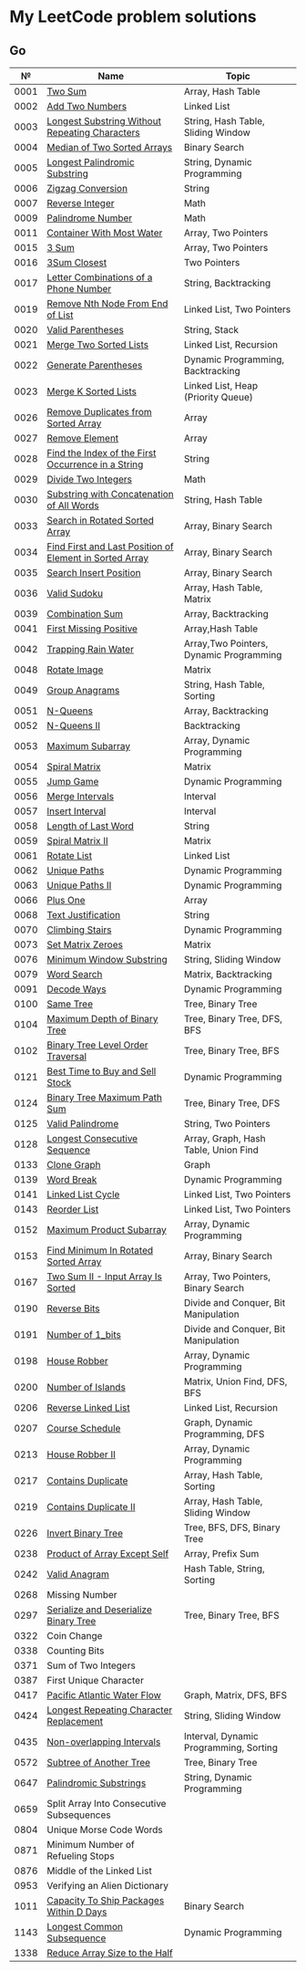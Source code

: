 # My LeetCode problem solutions

## Go

| №    | Name                                                                                                                                             | Topic                                   |
| ---- | ------------------------------------------------------------------------------------------------------------------------------------------------ | --------------------------------------- |
| 0001 | [Two Sum](https://leetcode.com/problems/two-sum/)                                                                                                | Array, Hash Table                       |
| 0002 | [Add Two Numbers](https://leetcode.com/problems/add-two-numbers)                                                                                 | Linked List                             |
| 0003 | [Longest Substring Without Repeating Characters](https://leetcode.com/problems/longest-substring-without-repeating-characters/)                  | String, Hash Table, Sliding Window      |
| 0004 | [Median of Two Sorted Arrays](https://leetcode.com/problems/median-of-two-sorted-arrays/)                                                        | Binary Search                           |
| 0005 | [Longest Palindromic Substring](https://leetcode.com/problems/longest-palindromic-substring/)                                                    | String, Dynamic Programming             |
| 0006 | [Zigzag Conversion](https://leetcode.com/problems/zigzag-conversion/)                                                                            | String                                  |
| 0007 | [Reverse Integer](https://leetcode.com/problems/reverse-integer/)                                                                                | Math                                    |
| 0009 | [Palindrome Number](https://leetcode.com/problems/palindrome-number)                                                                             | Math                                    |
| 0011 | [Container With Most Water](https://leetcode.com/problems/container-with-most-water/)                                                            | Array, Two Pointers                     |
| 0015 | [3 Sum](https://leetcode.com/problems/3sum/)                                                                                                     | Array, Two Pointers                     |
| 0016 | [3Sum Closest](https://leetcode.com/problems/3sum-closest/)                                                                                      | Two Pointers                            |
| 0017 | [Letter Combinations of a Phone Number](https://leetcode.com/problems/letter-combinations-of-a-phone-number/)                                    | String, Backtracking                    |
| 0019 | [Remove Nth Node From End of List](https://leetcode.com/problems/remove-nth-node-from-end-of-list/)                                              | Linked List, Two Pointers               |
| 0020 | [Valid Parentheses](https://leetcode.com/problems/valid-parentheses/)                                                                            | String, Stack                           |
| 0021 | [Merge Two Sorted Lists](https://leetcode.com/problems/merge-two-sorted-lists/)                                                                  | Linked List, Recursion                  |
| 0022 | [Generate Parentheses](https://leetcode.com/problems/generate-parentheses/)                                                                      | Dynamic Programming, Backtracking       |
| 0023 | [Merge K Sorted Lists](https://leetcode.com/problems/merge-k-sorted-lists/)                                                                      | Linked List, Heap (Priority Queue)      |
| 0026 | [Remove Duplicates from Sorted Array](https://leetcode.com/problems/remove-duplicates-from-sorted-array/)                                        | Array                                   |
| 0027 | [Remove Element](https://leetcode.com/problems/remove-element/)                                                                                  | Array                                   |
| 0028 | [Find the Index of the First Occurrence in a String](https://leetcode.com/problems/find-the-index-of-the-first-occurrence-in-a-string)           | String                                  |
| 0029 | [Divide Two Integers](https://leetcode.com/problems/divide-two-integers/)                                                                        | Math                                    |
| 0030 | [Substring with Concatenation of All Words](https://leetcode.com/problems/substring-with-concatenation-of-all-words/)                            | String, Hash Table                      |
| 0033 | [Search in Rotated Sorted Array](https://leetcode.com/problems/search-in-rotated-sorted-array/)                                                  | Array, Binary Search                    |
| 0034 | [Find First and Last Position of Element in Sorted Array](https://leetcode.com/problems/find-first-and-last-position-of-element-in-sorted-array) | Array, Binary Search                    |
| 0035 | [Search Insert Position](https://leetcode.com/problems/search-insert-position/)                                                                  | Array, Binary Search                    |
| 0036 | [Valid Sudoku](https://leetcode.com/problems/valid-sudoku/)                                                                                      | Array, Hash Table, Matrix               |
| 0039 | [Combination Sum](https://leetcode.com/problems/combination-sum/)                                                                                | Array, Backtracking                     |
| 0041 | [First Missing Positive](https://leetcode.com/problems/first-missing-positive/)                                                                  | Array,Hash Table                        |
| 0042 | [Trapping Rain Water](https://leetcode.com/problems/trapping-rain-water/)                                                                        | Array,Two Pointers, Dynamic Programming |
| 0048 | [Rotate Image](https://leetcode.com/problems/rotate-image/)                                                                                      | Matrix                                  |
| 0049 | [Group Anagrams](https://leetcode.com/problems/group-anagrams/)                                                                                  | String, Hash Table, Sorting             |
| 0051 | [N-Queens](https://leetcode.com/problems/n-queens/)                                                                                              | Array, Backtracking                     |
| 0052 | [N-Queens II](https://leetcode.com/problems/n-queens-ii/)                                                                                        | Backtracking                            |
| 0053 | [Maximum Subarray](https://leetcode.com/problems/maximum-subarray/)                                                                              | Array, Dynamic Programming              |
| 0054 | [Spiral Matrix](https://leetcode.com/problems/spiral-matrix/)                                                                                    | Matrix                                  |
| 0055 | [Jump Game](https://leetcode.com/problems/jump-game/)                                                                                            | Dynamic Programming                     |
| 0056 | [Merge Intervals](https://leetcode.com/problems/merge-intervals/)                                                                                | Interval                                |
| 0057 | [Insert Interval](https://leetcode.com/problems/insert-interval/)                                                                                | Interval                                |
| 0058 | [Length of Last Word](https://leetcode.com/problems/length-of-last-word)                                                                         | String                                  |
| 0059 | [Spiral Matrix II](https://leetcode.com/problems/spiral-matrix-ii/)                                                                              | Matrix                                  |
| 0061 | [Rotate List](https://leetcode.com/problems/rotate-list/)                                                                                        | Linked List                             |
| 0062 | [Unique Paths](https://leetcode.com/problems/unique-paths/)                                                                                      | Dynamic Programming                     |
| 0063 | [Unique Paths II](https://leetcode.com/problems/unique-paths-ii)                                                                                 | Dynamic Programming                     |
| 0066 | [Plus One](https://leetcode.com/problems/plus-one/)                                                                                              | Array                                   |
| 0068 | [Text Justification](https://leetcode.com/problems/text-justification/)                                                                          | String                                  |
| 0070 | [Climbing Stairs](https://leetcode.com/problems/climbing-stairs/)                                                                                | Dynamic Programming                     |
| 0073 | [Set Matrix Zeroes](https://leetcode.com/problems/set-matrix-zeroes/)                                                                            | Matrix                                  |
| 0076 | [Minimum Window Substring](https://leetcode.com/problems/minimum-window-substring/)                                                              | String, Sliding Window                  |
| 0079 | [Word Search](https://leetcode.com/problems/word-search/)                                                                                        | Matrix, Backtracking                    |
| 0091 | [Decode Ways](https://leetcode.com/problems/decode-ways/)                                                                                        | Dynamic Programming                     |
| 0100 | [Same Tree](https://leetcode.com/problems/same-tree/)                                                                                            | Tree, Binary Tree                       |
| 0104 | [Maximum Depth of Binary Tree](https://leetcode.com/problems/maximum-depth-of-binary-tree/)                                                      | Tree, Binary Tree, DFS, BFS             |
| 0102 | [Binary Tree Level Order Traversal](https://leetcode.com/problems/binary-tree-level-order-traversal/)                                            | Tree, Binary Tree, BFS                  |
| 0121 | [Best Time to Buy and Sell Stock](https://leetcode.com/problems/best-time-to-buy-and-sell-stock/)                                                | Dynamic Programming                     |
| 0124 | [Binary Tree Maximum Path Sum](https://leetcode.com/problems/binary-tree-maximum-path-sum/)                                                      | Tree, Binary Tree, DFS                  |
| 0125 | [Valid Palindrome](https://leetcode.com/problems/valid-palindrome/)                                                                              | String, Two Pointers                    |
| 0128 | [Longest Consecutive Sequence](https://leetcode.com/problems/longest-consecutive-sequence/)                                                      | Array, Graph, Hash Table, Union Find    |
| 0133 | [Clone Graph](https://leetcode.com/problems/clone-graph/)                                                                                        | Graph                                   |
| 0139 | [Word Break](https://leetcode.com/problems/word-break/)                                                                                          | Dynamic Programming                     |
| 0141 | [Linked List Cycle](https://leetcode.com/problems/linked-list-cycle/)                                                                            | Linked List, Two Pointers               |
| 0143 | [Reorder List](https://leetcode.com/problems/reorder-list/)                                                                                      | Linked List, Two Pointers               |
| 0152 | [Maximum Product Subarray](https://leetcode.com/problems/maximum-product-subarray/)                                                              | Array, Dynamic Programming              |
| 0153 | [Find Minimum In Rotated Sorted Array](https://leetcode.com/problems/find-minimum-in-rotated-sorted-array/)                                      | Array, Binary Search                    |
| 0167 | [Two Sum II - Input Array Is Sorted](https://leetcode.com/problems/two-sum-ii-input-array-is-sorted/)                                            | Array, Two Pointers, Binary Search      |
| 0190 | [Reverse Bits](https://leetcode.com/problems/reverse-bits/)                                                                                      | Divide and Conquer, Bit Manipulation    |
| 0191 | [Number of 1_bits](https://leetcode.com/problems/number-of-1-bits/)                                                                              | Divide and Conquer, Bit Manipulation    |
| 0198 | [House Robber](https://leetcode.com/problems/house-robber/)                                                                                      | Array, Dynamic Programming              |
| 0200 | [Number of Islands](https://leetcode.com/problems/number-of-islands/)                                                                            | Matrix, Union Find, DFS, BFS            |
| 0206 | [Reverse Linked List](https://leetcode.com/problems/reverse-linked-list/)                                                                        | Linked List, Recursion                  |
| 0207 | [Course Schedule](https://leetcode.com/problems/course-schedule/)                                                                                | Graph, Dynamic Programming, DFS         |
| 0213 | [House Robber II](https://leetcode.com/problems/house-robber-ii/)                                                                                | Array, Dynamic Programming              |
| 0217 | [Contains Duplicate](https://leetcode.com/problems/contains-duplicate/)                                                                          | Array, Hash Table, Sorting              |
| 0219 | [Contains Duplicate II](https://leetcode.com/problems/contains-duplicate-ii/)                                                                    | Array, Hash Table, Sliding Window       |
| 0226 | [Invert Binary Tree](https://leetcode.com/problems/invert-binary-tree/)                                                                          | Tree, BFS, DFS, Binary Tree             |
| 0238 | [Product of Array Except Self](https://leetcode.com/problems/product-of-array-except-self/)                                                      | Array, Prefix Sum                       |
| 0242 | [Valid Anagram](https://leetcode.com/problems/valid-anagram/)                                                                                    | Hash Table, String, Sorting             |
| 0268 | Missing Number                                                                                                                                   |                                         |
| 0297 | [Serialize and Deserialize Binary Tree](https://leetcode.com/problems/serialize-and-deserialize-binary-tree/)                                    | Tree, Binary Tree, BFS                  |
| 0322 | Coin Change                                                                                                                                      |                                         |
| 0338 | Counting Bits                                                                                                                                    |                                         |
| 0371 | Sum of Two Integers                                                                                                                              |                                         |
| 0387 | First Unique Character                                                                                                                           |                                         |
| 0417 | [Pacific Atlantic Water Flow](https://leetcode.com/problems/pacific-atlantic-water-flow/)                                                        | Graph, Matrix, DFS, BFS                 |
| 0424 | [Longest Repeating Character Replacement](https://leetcode.com/problems/longest-repeating-character-replacement/)                                | String, Sliding Window                  |
| 0435 | [Non-overlapping Intervals](https://leetcode.com/problems/non-overlapping-intervals/)                                                            | Interval, Dynamic Programming, Sorting  |
| 0572 | [Subtree of Another Tree](https://leetcode.com/problems/subtree-of-another-tree/description/)                                                    | Tree, Binary Tree                       |
| 0647 | [Palindromic Substrings](https://leetcode.com/problems/palindromic-substrings/)                                                                  | String, Dynamic Programming             |
| 0659 | Split Array Into Consecutive Subsequences                                                                                                        |                                         |
| 0804 | Unique Morse Code Words                                                                                                                          |                                         |
| 0871 | Minimum Number of Refueling Stops                                                                                                                |                                         |
| 0876 | Middle of the Linked List                                                                                                                        |                                         |
| 0953 | Verifying an Alien Dictionary                                                                                                                    |                                         |
| 1011 | [Capacity To Ship Packages Within D Days](https://leetcode.com/problems/capacity-to-ship-packages-within-d-days/)                                | Binary Search                           |
| 1143 | [Longest Common Subsequence](https://leetcode.com/problems/longest-common-subsequence/)                                                          | Dynamic Programming                     |
| 1338 | [Reduce Array Size to the Half](https://leetcode.com/problems/reduce-array-size-to-the-half/)                                                    |                                         |
